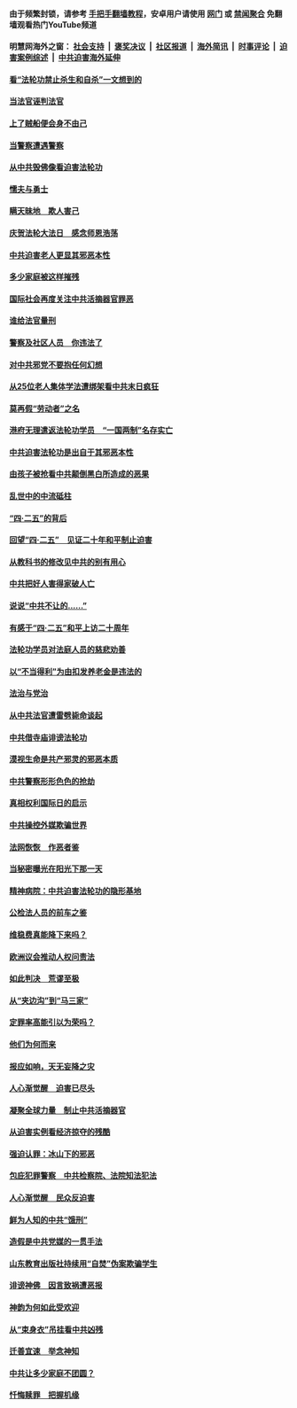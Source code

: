 #### 由于频繁封锁，请参考 [手把手翻墙教程](https://github.com/gfw-breaker/guides/wiki/)，安卓用户请使用 [网门](https://github.com/gfw-breaker/bn-android/blob/master/ogate.md?t=05260849) 或 [禁闻聚合](https://github.com/gfw-breaker/bn-android) 免翻墙观看热门YouTube频道 

#### 明慧网海外之窗：&nbsp;[社会支持](140.md?t=05260849) &nbsp;|&nbsp; [褒奖决议](282.md?t=05260849) &nbsp;|&nbsp; [社区报道](91.md?t=05260849) &nbsp;|&nbsp; [海外简讯](245.md?t=05260849) &nbsp;|&nbsp; [时事评论](251.md?t=05260849) &nbsp;|&nbsp; [迫害案例综述](328.md?t=05260849) &nbsp;|&nbsp; [中共迫害海外延伸](236.md?t=05260849) 

#### [看“法轮功禁止杀生和自杀”一文想到的](../pages/251/387886.md?t=05260849) 

#### [当法官诬判法官](../pages/251/387874.md?t=05260849) 

#### [上了贼船便会身不由己](../pages/251/387826.md?t=05260849) 

#### [当警察遭遇警察](../pages/251/387698.md?t=05260849) 

#### [从中共毁佛像看迫害法轮功](../pages/251/387392.md?t=05260849) 

#### [懦夫与勇士](../pages/251/386640.md?t=05260849) 

#### [瞒天昧地　欺人害己](../pages/251/386839.md?t=05260849) 

#### [庆贺法轮大法日　感念师恩浩荡](../pages/251/386638.md?t=05260849) 

#### [中共迫害老人更显其邪恶本性](../pages/251/386411.md?t=05260849) 

#### [多少家庭被这样摧残](../pages/251/386026.md?t=05260849) 

#### [国际社会再度关注中共活摘器官罪恶](../pages/251/385878.md?t=05260849) 

#### [谁给法官量刑](../pages/251/385846.md?t=05260849) 

#### [警察及社区人员　你违法了](../pages/251/385758.md?t=05260849) 

#### [对中共邪党不要抱任何幻想](../pages/251/385730.md?t=05260849) 

#### [从25位老人集体学法遭绑架看中共末日疯狂](../pages/251/385762.md?t=05260849) 

#### [莫再假“劳动者”之名](../pages/251/385646.md?t=05260849) 

#### [港府无理遣返法轮功学员　“一国两制”名存实亡](../pages/251/385700.md?t=05260849) 

#### [中共迫害法轮功是出自于其邪恶本性](../pages/251/385521.md?t=05260849) 

#### [由孩子被抢看中共颠倒黑白所造成的恶果](../pages/251/385522.md?t=05260849) 

#### [乱世中的中流砥柱](../pages/251/385497.md?t=05260849) 

#### [“四&#183;二五”的背后](../pages/251/385293.md?t=05260849) 

#### [回望“四&#183;二五”　见证二十年和平制止迫害](../pages/251/385297.md?t=05260849) 

#### [从教科书的修改见中共的别有用心](../pages/251/385294.md?t=05260849) 

#### [中共把好人害得家破人亡](../pages/251/385133.md?t=05260849) 

#### [说说“中共不让的……”](../pages/251/384841.md?t=05260849) 

#### [有感于“四&#183;二五”和平上访二十周年](../pages/251/384807.md?t=05260849) 

#### [法轮功学员对法庭人员的慈悲劝善](../pages/251/384769.md?t=05260849) 

#### [以“不当得利”为由扣发养老金是违法的](../pages/251/384727.md?t=05260849) 

#### [法治与党治](../pages/251/384730.md?t=05260849) 

#### [从中共法官遭雷劈毙命谈起](../pages/251/384542.md?t=05260849) 

#### [中共借寺庙诽谤法轮功](../pages/251/384476.md?t=05260849) 

#### [漠视生命是共产邪灵的邪恶本质](../pages/251/384446.md?t=05260849) 

#### [中共警察形形色色的抢劫](../pages/251/384311.md?t=05260849) 

#### [真相权利国际日的启示](../pages/251/384288.md?t=05260849) 

#### [中共操控外媒欺骗世界](../pages/251/383941.md?t=05260849) 

#### [法网恢恢　作恶者鉴](../pages/251/384228.md?t=05260849) 

#### [当秘密曝光在阳光下那一天](../pages/251/384152.md?t=05260849) 

#### [精神病院：中共迫害法轮功的隐形基地](../pages/251/384054.md?t=05260849) 

#### [公检法人员的前车之鉴](../pages/251/384008.md?t=05260849) 

#### [维稳费真能降下来吗？](../pages/251/383968.md?t=05260849) 

#### [欧洲议会推动人权问责法](../pages/251/383991.md?t=05260849) 

#### [如此判决　荒谬至极](../pages/251/383967.md?t=05260849) 

#### [从“夹边沟”到“马三家”](../pages/251/383841.md?t=05260849) 

#### [定罪率高能引以为荣吗？](../pages/251/383908.md?t=05260849) 

#### [他们为何而来](../pages/251/383862.md?t=05260849) 

#### [报应如响，天无妄降之灾](../pages/251/383751.md?t=05260849) 

#### [人心渐觉醒　迫害已尽头](../pages/251/383712.md?t=05260849) 

#### [凝聚全球力量　制止中共活摘器官](../pages/251/383416.md?t=05260849) 

#### [从迫害实例看经济掠夺的残酷](../pages/251/383361.md?t=05260849) 

#### [强迫认罪：冰山下的邪恶](../pages/251/383372.md?t=05260849) 

#### [包庇犯罪警察　中共检察院、法院知法犯法](../pages/251/383246.md?t=05260849) 

#### [人心渐觉醒　民众反迫害](../pages/251/383183.md?t=05260849) 

#### [鲜为人知的中共“饿刑”](../pages/251/383210.md?t=05260849) 

#### [造假是中共党媒的一贯手法](../pages/251/383058.md?t=05260849) 

#### [山东教育出版社持续用“自焚”伪案欺骗学生](../pages/251/383021.md?t=05260849) 

#### [诽谤神佛　因言致祸遭恶报](../pages/251/382977.md?t=05260849) 

#### [神韵为何如此受欢迎](../pages/251/382947.md?t=05260849) 

#### [从“束身衣”吊挂看中共凶残](../pages/251/382892.md?t=05260849) 

#### [迁善宜速　举念神知](../pages/251/382864.md?t=05260849) 

#### [中共让多少家庭不团圆？](../pages/251/382891.md?t=05260849) 

#### [忏悔赎罪　把握机缘](../pages/251/382793.md?t=05260849) 

